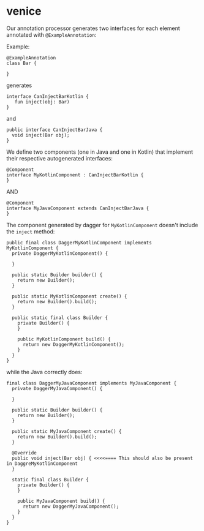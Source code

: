 # venice

Our annotation processor generates two interfaces for each element annotated with `@ExampleAnnotation`:

Example:
```
@ExampleAnnotation
class Bar {

}
```

generates

```
interface CanInjectBarKotlin {
   fun inject(obj: Bar)
}
```

and

```
public interface CanInjectBarJava {
  void inject(Bar obj);
}
```

We define two components (one in Java and one in Kotlin) that implement their respective autogenerated interfaces:

```
@Component
interface MyKotlinComponent : CanInjectBarKotlin {
}
```

AND

```
@Component
interface MyJavaComponent extends CanInjectBarJava {
}
```

The component generated by dagger for `MyKotlinComponent` doesn't include the `inject` method:

```
public final class DaggerMyKotlinComponent implements MyKotlinComponent {
  private DaggerMyKotlinComponent() {

  }

  public static Builder builder() {
    return new Builder();
  }

  public static MyKotlinComponent create() {
    return new Builder().build();
  }

  public static final class Builder {
    private Builder() {
    }

    public MyKotlinComponent build() {
      return new DaggerMyKotlinComponent();
    }
  }
}
```

while the Java correctly does:

```
final class DaggerMyJavaComponent implements MyJavaComponent {
  private DaggerMyJavaComponent() {

  }

  public static Builder builder() {
    return new Builder();
  }

  public static MyJavaComponent create() {
    return new Builder().build();
  }

  @Override
  public void inject(Bar obj) { <<<<==== This should also be present in DaggreMyKotlinComponent
  }

  static final class Builder {
    private Builder() {
    }

    public MyJavaComponent build() {
      return new DaggerMyJavaComponent();
    }
  }
}
```

